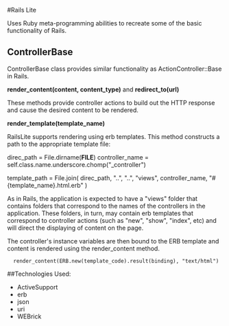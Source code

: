#Rails Lite

Uses Ruby meta-programming abilities to recreate some of the basic functionality of Rails.

## ControllerBase

ControllerBase class provides similar functionality as ActionController::Base in Rails.

**render_content(content, content_type)** and **redirect_to(url)**

These methods provide controller actions to build out the HTTP response and cause the desired content to be rendered.

**render_template(template_name)**

RailsLite supports rendering using erb templates. This method constructs a path to the appropriate template file:


  direc_path = File.dirname(__FILE__)
  controller_name = self.class.name.underscore.chomp("_controller")

  template_path = File.join(
    direc_path, "..", "..",
    "views", controller_name,
    "#{template_name}.html.erb"
  )

As in Rails, the application is expected to have a "views" folder that contains folders that correspond to the names of the controllers in the application. These folders, in turn, may contain erb templates that correspond to controller actions (such as "new", "show", "index", etc) and will direct the displaying of content on the page.

The controller's instance variables are then bound to the ERB template and content is rendered using the render_content method.

```
  render_content(ERB.new(template_code).result(binding), "text/html")
```

##Technologies Used:

- ActiveSupport
- erb
- json
- uri
- WEBrick